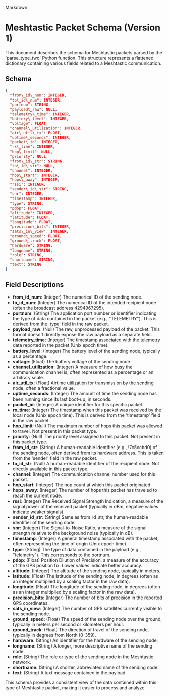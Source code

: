 Markdown

# Meshtastic Packet Schema (Version 1\)

This document describes the schema for Meshtastic packets parsed by the \`parse_type_two\` Python function. This structure represents a flattened dictionary containing various fields related to a Meshtastic communication.

## Schema

```json
{
  "from\_id\_num": INTEGER,
  "to\_id\_num": INTEGER,
  "portnum": STRING,
  "payload\_raw": NULL,
  "telemetry\_time": INTEGER,
  "battery\_level": INTEGER,
  "voltage": FLOAT,
  "channel\_utilization": INTEGER,
  "air\_util\_tx": FLOAT,
  "uptime\_seconds": INTEGER,
  "packet\_id": INTEGER,
  "rx\_time": INTEGER,
  "hop\_limit": NULL,
  "priority": NULL,
  "from\_id\_str": STRING,
  "to\_id\_str": NULL,
  "channel": INTEGER,
  "hop\_start": INTEGER,
  "hops\_away": INTEGER,
  "rssi": INTEGER,
  "sender\_id\_str": STRING,
  "snr": INTEGER,
  "timestamp": INTEGER,
  "type": STRING,
  "pdop": FLOAT,
  "altitude": INTEGER,
  "latitude": FLOAT,
  "longitude": FLOAT,
  "precision\_bits": INTEGER,
  "sats\_in\_view": INTEGER,
  "ground\_speed": FLOAT,
  "ground\_track": FLOAT,
  "hardware": STRING,
  "longname": STRING,
  "role": STRING,
  "shortname": STRING,
  "text": STRING
}
```

## **Field Descriptions**

- **from_id_num**: (Integer) The numerical ID of the sending node.
- **to_id_num**: (Integer) The numerical ID of the intended recipient node (often the broadcast address 4294967295).
- **portnum**: (String) The application port number or identifier indicating the type of data contained in the packet (e.g., "TELEMETRY"). This is derived from the 'type' field in the raw packet.
- **payload_raw**: (Null) The raw, unprocessed payload of the packet. This format doesn't directly expose the raw payload as a separate field.
- **telemetry_time**: (Integer) The timestamp associated with the telemetry data reported in the packet (Unix epoch time).
- **battery_level**: (Integer) The battery level of the sending node, typically as a percentage.
- **voltage**: (Float) The battery voltage of the sending node.
- **channel_utilization**: (Integer) A measure of how busy the communication channel is, often represented as a percentage or an arbitrary scale.
- **air_util_tx**: (Float) Airtime utilization for transmission by the sending node, often a fractional value.
- **uptime_seconds**: (Integer) The amount of time the sending node has been running since its last boot-up, in seconds.
- **packet_id**: (Integer) A unique identifier for this specific packet.
- **rx_time**: (Integer) The timestamp when this packet was received by the local node (Unix epoch time). This is derived from the 'timestamp' field in the raw packet.
- **hop_limit**: (Null) The maximum number of hops this packet was allowed to travel. Not present in this packet type.
- **priority**: (Null) The priority level assigned to this packet. Not present in this packet type.
- **from_id_str**: (String) A human-readable identifier (e.g., \!7c5ccbd0) of the sending node, often derived from its hardware address. This is taken from the 'sender' field in the raw packet.
- **to_id_str**: (Null) A human-readable identifier of the recipient node. Not directly available in this packet type.
- **channel**: (Integer) The communication channel number used for this packet.
- **hop_start**: (Integer) The hop count at which this packet originated.
- **hops_away**: (Integer) The number of hops this packet has traveled to reach the current node.
- **rssi**: (Integer) The Received Signal Strength Indication, a measure of the signal power of the received packet (typically in dBm, negative values indicate weaker signals).
- **sender_id_str**: (String) Same as from_id_str, the human-readable identifier of the sending node.
- **snr**: (Integer) The Signal-to-Noise Ratio, a measure of the signal strength relative to the background noise (typically in dB).
- **timestamp**: (Integer) A general timestamp associated with the packet, often representing the time of origin (Unix epoch time).
- **type**: (String) The type of data contained in the payload (e.g., "telemetry"). This corresponds to the portnum.
- **pdop**: (Float) Position Dilution of Precision, a measure of the accuracy of the GPS position fix. Lower values indicate better accuracy.
- **altitude**: (Integer) The altitude of the sending node, typically in meters.
- **latitude**: (Float) The latitude of the sending node, in degrees (often as an integer multiplied by a scaling factor in the raw data).
- **longitude**: (Float) The longitude of the sending node, in degrees (often as an integer multiplied by a scaling factor in the raw data).
- **precision_bits**: (Integer) The number of bits of precision in the reported GPS coordinates.
- **sats_in_view**: (Integer) The number of GPS satellites currently visible to the sending node.
- **ground_speed**: (Float) The speed of the sending node over the ground, typically in meters per second or kilometers per hour.
- **ground_track**: (Float) The direction of travel of the sending node, typically in degrees from North (0-359).
- **hardware**: (String) An identifier for the hardware of the sending node.
- **longname**: (String) A longer, more descriptive name of the sending node.
- **role**: (String) The role or type of the sending node in the Meshtastic network.
- **shortname**: (String) A shorter, abbreviated name of the sending node.
- **text**: (String) A text message contained in the payload.

This schema provides a consistent view of the data contained within this type of Meshtastic packet, making it easier to process and analyze.
